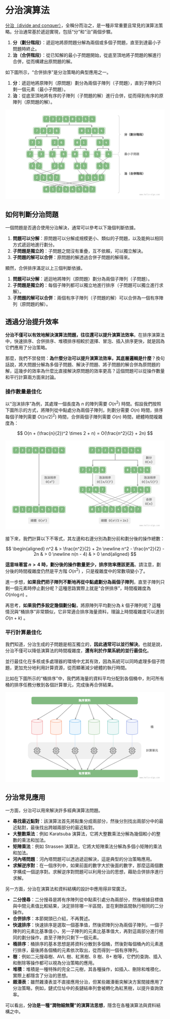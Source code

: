 # 分治演算法

<u>分治（divide and conquer）</u>，全稱分而治之，是一種非常重要且常見的演算法策略。分治通常基於遞迴實現，包括“分”和“治”兩個步驟。

1. **分（劃分階段）**：遞迴地將原問題分解為兩個或多個子問題，直至到達最小子問題時終止。
2. **治（合併階段）**：從已知解的最小子問題開始，從底至頂地將子問題的解進行合併，從而構建出原問題的解。

如下圖所示，“合併排序”是分治策略的典型應用之一。

1. **分**：遞迴地將原陣列（原問題）劃分為兩個子陣列（子問題），直到子陣列只剩一個元素（最小子問題）。
2. **治**：從底至頂地將有序的子陣列（子問題的解）進行合併，從而得到有序的原陣列（原問題的解）。

![合併排序的分治策略](divide_and_conquer.assets/divide_and_conquer_merge_sort.png)

## 如何判斷分治問題

一個問題是否適合使用分治解決，通常可以參考以下幾個判斷依據。

1. **問題可以分解**：原問題可以分解成規模更小、類似的子問題，以及能夠以相同方式遞迴地進行劃分。
2. **子問題是獨立的**：子問題之間沒有重疊，互不依賴，可以獨立解決。
3. **子問題的解可以合併**：原問題的解透過合併子問題的解得來。

顯然，合併排序滿足以上三個判斷依據。

1. **問題可以分解**：遞迴地將陣列（原問題）劃分為兩個子陣列（子問題）。
2. **子問題是獨立的**：每個子陣列都可以獨立地進行排序（子問題可以獨立進行求解）。
3. **子問題的解可以合併**：兩個有序子陣列（子問題的解）可以合併為一個有序陣列（原問題的解）。

## 透過分治提升效率

**分治不僅可以有效地解決演算法問題，往往還可以提升演算法效率**。在排序演算法中，快速排序、合併排序、堆積排序相較於選擇、冒泡、插入排序更快，就是因為它們應用了分治策略。

那麼，我們不禁發問：**為什麼分治可以提升演算法效率，其底層邏輯是什麼**？換句話說，將大問題分解為多個子問題、解決子問題、將子問題的解合併為原問題的解，這幾步的效率為什麼比直接解決原問題的效率更高？這個問題可以從操作數量和平行計算兩方面來討論。

### 操作數量最佳化

以“泡沫排序”為例，其處理一個長度為 $n$ 的陣列需要 $O(n^2)$ 時間。假設我們按照下圖所示的方式，將陣列從中點處分為兩個子陣列，則劃分需要 $O(n)$ 時間，排序每個子陣列需要 $O((n / 2)^2)$ 時間，合併兩個子陣列需要 $O(n)$ 時間，總體時間複雜度為：

$$
O(n + (\frac{n}{2})^2 \times 2 + n) = O(\frac{n^2}{2} + 2n)
$$

![劃分陣列前後的泡沫排序](divide_and_conquer.assets/divide_and_conquer_bubble_sort.png)

接下來，我們計算以下不等式，其左邊和右邊分別為劃分前和劃分後的操作總數：

$$
\begin{aligned}
n^2 & > \frac{n^2}{2} + 2n \newline
n^2 - \frac{n^2}{2} - 2n & > 0 \newline
n(n - 4) & > 0
\end{aligned}
$$

**這意味著當 $n > 4$ 時，劃分後的操作數量更少，排序效率應該更高**。請注意，劃分後的時間複雜度仍然是平方階 $O(n^2)$ ，只是複雜度中的常數項變小了。

進一步想，**如果我們把子陣列不斷地再從中點處劃分為兩個子陣列**，直至子陣列只剩一個元素時停止劃分呢？這種思路實際上就是“合併排序”，時間複雜度為 $O(n \log n)$ 。

再思考，**如果我們多設定幾個劃分點**，將原陣列平均劃分為 $k$ 個子陣列呢？這種情況與“桶排序”非常類似，它非常適合排序海量資料，理論上時間複雜度可以達到 $O(n + k)$ 。

### 平行計算最佳化

我們知道，分治生成的子問題是相互獨立的，**因此通常可以並行解決**。也就是說，分治不僅可以降低演算法的時間複雜度，**還有利於作業系統的並行最佳化**。

並行最佳化在多核或多處理器的環境中尤其有效，因為系統可以同時處理多個子問題，更加充分地利用計算資源，從而顯著減少總體的執行時間。

比如在下圖所示的“桶排序”中，我們將海量的資料平均分配到各個桶中，則可所有桶的排序任務分散到各個計算單元，完成後再合併結果。

![桶排序的平行計算](divide_and_conquer.assets/divide_and_conquer_parallel_computing.png)

## 分治常見應用

一方面，分治可以用來解決許多經典演算法問題。

- **尋找最近點對**：該演算法首先將點集分成兩部分，然後分別找出兩部分中的最近點對，最後找出跨越兩部分的最近點對。
- **大整數乘法**：例如 Karatsuba 演算法，它將大整數乘法分解為幾個較小的整數的乘法和加法。
- **矩陣乘法**：例如 Strassen 演算法，它將大矩陣乘法分解為多個小矩陣的乘法和加法。
- **河內塔問題**：河內塔問題可以透過遞迴解決，這是典型的分治策略應用。
- **求解逆序對**：在一個序列中，如果前面的數字大於後面的數字，那麼這兩個數字構成一個逆序對。求解逆序對問題可以利用分治的思想，藉助合併排序進行求解。

另一方面，分治在演算法和資料結構的設計中應用得非常廣泛。

- **二分搜尋**：二分搜尋是將有序陣列從中點索引處分為兩部分，然後根據目標值與中間元素值比較結果，決定排除哪一半區間，並在剩餘區間執行相同的二分操作。
- **合併排序**：本節開頭已介紹，不再贅述。
- **快速排序**：快速排序是選取一個基準值，然後把陣列分為兩個子陣列，一個子陣列的元素比基準值小，另一子陣列的元素比基準值大，再對這兩部分進行相同的劃分操作，直至子陣列只剩下一個元素。
- **桶排序**：桶排序的基本思想是將資料分散到多個桶，然後對每個桶內的元素進行排序，最後將各個桶的元素依次取出，從而得到一個有序陣列。
- **樹**：例如二元搜尋樹、AVL 樹、紅黑樹、B 樹、B+ 樹等，它們的查詢、插入和刪除等操作都可以視為分治策略的應用。
- **堆積**：堆積是一種特殊的完全二元樹，其各種操作，如插入、刪除和堆積化，實際上都隱含了分治的思想。
- **雜湊表**：雖然雜湊表並不直接應用分治，但某些雜湊衝突解決方案間接應用了分治策略，例如，鏈式位址中的長鏈結串列會被轉化為紅黑樹，以提升查詢效率。

可以看出，**分治是一種“潤物細無聲”的演算法思想**，隱含在各種演算法與資料結構之中。
